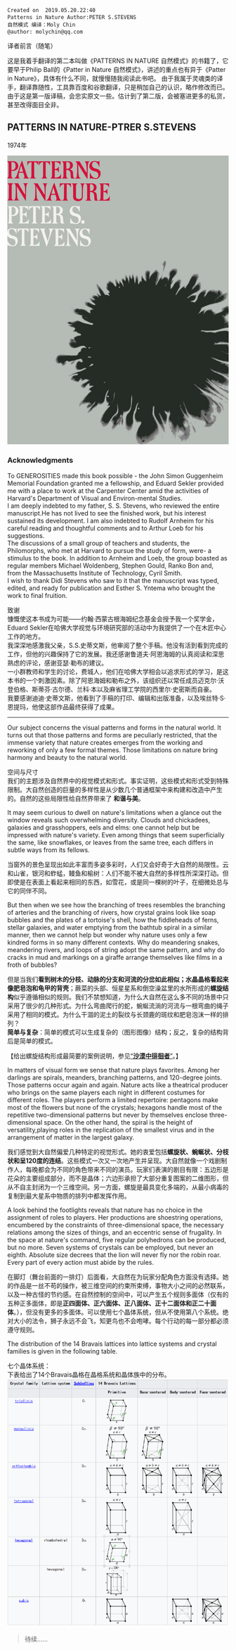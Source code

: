 ```
Created on  2019.05.20.22:40
Patterns in Nature Author:PETER S.STEVENS
自然模式 编译：Moly Chin
@author: molychin@qq.com
```
译者前言（随笔）

这是我着手翻译的第二本叫做《PATTERNS IN NATURE 自然模式》的书籍了，它要早于Philip Ball的《Patter in Nature 自然模式》，讲述的重点也有异于《Patter in Nature》，具体有什么不同，就慢慢随我阅读此书吧。
由于我属于灵魂类的译手，翻译靠随性，工具靠百度和谷歌翻译，只是稍加自己的认识，略作修改而已。由于这是第一版译稿，会忠实原文一些。估计到了第二版，会被塞进更多的私货，甚至改得面目全非。

## PATTERNS IN NATURE-PTRER S.STEVENS
1974年

![](res/p1/p001.png)

### Acknowledgments
To GENEROSITIES made this book possible - the John Simon Guggenheim Memorial Foundation granted me a fellowship, and Eduard Sekler provided me with a place to work at the Carpenter Center amid the activities of Harvard's Department of Visual and Environ-mental Studies.  
I am deeply indebted to my father, S. S. Stevens, who reviewed the entire manuscript.He has not lived to see the finished work, but his interest sustained its development. I am also indebted to Rudolf Arnheim for his careful reading and thoughtful comments and to Arthur Loeb for his suggestions.  
The discussions of a small group of teachers and students, the Philomorphs, who met at Harvard to pursue the study of form, were- a stimulus to the book. In addition to Arnheim and Loeb, the group boasted as regular members Michael Woldenberg, Stephen Gould, Ranko Bon and, from the Massachusetts Institute of Technology, Cyril Smith.  
I wish to thank Didi Stevens who saw to it that the manuscript was typed, edited, and ready for publication and Esther S. Yntema who brought the work to final fruition.

致谢  
慷慨使这本书成为可能——约翰·西蒙古根海姆纪念基金会授予我一个奖学金，Eduard Sekler在哈佛大学视觉与环境研究部的活动中为我提供了一个在木匠中心工作的地方。  
我深深地感激我父亲，S.S.史蒂文斯，他审阅了整个手稿。他没有活到看到完成的工作，但他的兴趣保持了它的发展。我还感谢鲁道夫·阿恩海姆的认真阅读和深思熟虑的评论，感谢亚瑟·勒布的建议。  
一小群教师和学生的讨论，费城人，他们在哈佛大学相会以追求形式的学习，是这本书的一个刺激因素。除了阿恩海姆和勒布之外，该组织还以常任成员迈克尔·沃登伯格、斯蒂芬·古尔德、兰科·本以及麻省理工学院的西里尔·史密斯而自豪。  
我要感谢迪迪·史蒂文斯，他看到了手稿的打印、编辑和出版准备，以及埃丝特·S·恩提玛，他使这部作品最终获得了成果。

----
Our subject concerns the visual patterns and forms in the natural world. It turns out that those  patterns and forms are peculiarly restricted, that the immense variety that nature creates emerges from the working and reworking of only a few formal themes. Those limitations on nature bring harmony and beauty to the natural world.

空间与尺寸  
我们的主题涉及自然界中的视觉模式和形式。事实证明，这些模式和形式受到特殊限制。大自然创造的巨量的多样性是从少数几个普通框架中来构建和改造中产生的。自然的这些局限性给自然界带来了 **和谐与美**。

It may seem curious to dwell on nature's limitations when a glance out the window reveals such overwhelming diversity. Clouds and chickadees, galaxies and grasshoppers, eels and elms: one cannot help but be impressed with nature's variety. Even among things that seem superficially the same, like snowflakes, or leaves from the same tree, each differs in subtle ways from its fellows.

当窗外的景色呈现出如此丰富而多姿多彩时，人们又会好奇于大自然的局限性。云和山雀，银河和蚱蜢，鳗鱼和榆树：人们不能不被大自然的多样性所深深打动。但即使是在表面上看起来相同的东西，如雪花，或是同一棵树的叶子，在细微处总与它的同伴不同。

But then when we see how the branching of trees resembles the branching of arteries and the branching of rivers, how crystal grains look like soap bubbles and the plates of a tortoise's shell, how the fiddleheads of ferns, stellar galaxies, and water emptying from the bathtub spiral in a similar manner, then we cannot help but wonder why nature uses only a few kindred forms in so many different contexts. Why do meandering snakes, meandering rivers, and loops of string adopt the same pattern, and why do cracks in mud and markings on a giraffe arrange themselves like films in a froth of bubbles?

但是当我们**看到树木的分枝、动脉的分支和河流的分岔如此相似；水晶晶格看起来像肥皂泡和龟甲的背壳**；蕨菜的头部、恒星星系和倒空澡盆里的水所形成的**螺旋结构**似乎遵循相似的规则。我们不禁想知道，为什么大自然在这么多不同的场景中只采用了很少的几种形式。为什么弯曲爬行的蛇，蜿蜒流淌的河流与一根弯曲的绳子采用了相同的模式。为什么干涸的泥土的裂纹与长颈鹿的斑纹和肥皂泡沫一样的排列？  
**简单与复杂**：简单的模式可以生成复杂的（图形图像）结构；反之，复杂的结构背后是简单的模式。

【给出螺旋结构形成最简要的案例说明，参见[“**沙漠中徘徊者**”](Moly_NaturePatterns_footmark.md)。】

In matters of visual form we sense that nature plays favorites. Among her darlings are spirals, meanders, branching patterns, and 120-degree joints. Those patterns occur again and again. Nature acts like a theatrical producer who brings on the same players each night in different costumes for different roles. The players perform a limited repertoire: pentagons make most of the flowers but none of the crystals; hexagons handle most of the repetitive two-dimensional patterns but never by themselves enclose three-dimensional space. On the other hand, the spiral is the height of versatility,playing roles in the replication of the smallest virus and in the arrangement of matter in the largest galaxy.

我们感觉到大自然偏爱几种特定的视觉形式。她的衷爱包括**螺旋状、蜿蜒状、分枝状和呈120度的连结**。这些模式一次又一次地产生并呈现。大自然就像一个戏剧制作人，每晚都会为不同的角色带来不同的演员。玩家们表演的剧目有限：五边形是花朵的主要组成部分，而不是晶体；六边形承担了大部分重复图案的二维图形，但从不自主封闭为一个三维空间。另一方面，螺旋是最具变化多端的，从最小病毒的复制到最大星系中物质的排列中都发挥作用。

A look behind the footlights reveals that nature has no choice in the assignment of roles to players. Her productions are shoestring operations, encumbered by the constraints of three-dimensional space, the necessary relations among the sizes of things, and an eccentric sense of frugality. In the space at nature's command, five regular polyhedrons can be produced, but no more. Seven systems of crystals can be employed, but never an eighth. Absolute size decrees that the lion will never fly nor the robin roar. Every part of every action must abide by the rules.

在脚灯（舞台前面的一排灯）后面看，大自然在为玩家分配角色方面没有选择。她的作品是一丝不苟的操作，被三维空间的约束所束缚，事物大小之间的必然联系，以及一种古怪的节约感。在自然控制的空间中，可以产生五个规则多面体（仅有的五种正多面体，即是**正四面体、正六面体、正八面体、正十二面体和正二十面体**。），但没有更多的多面体。可以使用七个晶体系统，但从不使用第八个系统。绝对大小的法令，狮子永远不会飞，知更鸟也不会咆哮。每个行动的每一部分都必须遵守规则。

The distribution of the 14 Bravais lattices into lattice systems and crystal families is given in the following table.

七个晶体系统：  
下表给出了14个Bravais晶格在晶格系统和晶体族中的分布。
![](res/p1/p002.png)



>待续......
